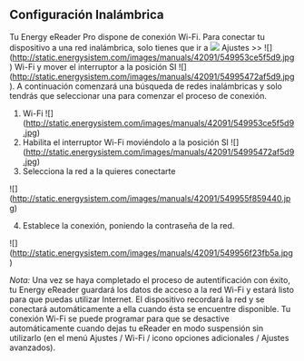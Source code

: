 ## Configuración Inalámbrica

Tu Energy eReader Pro dispone de conexión Wi-Fi. Para conectar tu dispositivo a una red inalámbrica, solo tienes que ir a ![](http://static.energysistem.com/images/manuals/42091/5499468057a7f.jpg) Ajustes >> ![] (http://static.energysistem.com/images/manuals/42091/549953ce5f5d9.jpg) Wi-Fi y mover el interruptor a la posición SI ![] (http://static.energysistem.com/images/manuals/42091/54995472af5d9.jpg). A continuación comenzará una búsqueda de redes inalámbricas y solo tendrás que seleccionar una para comenzar el proceso de conexión.

1.	Wi-Fi ![] (http://static.energysistem.com/images/manuals/42091/549953ce5f5d9.jpg)
2.	Habilita el interruptor Wi-Fi moviéndolo a la posición SI ![] (http://static.energysistem.com/images/manuals/42091/54995472af5d9.jpg)
3.	Selecciona la red a la quieres conectarte

![] (http://static.energysistem.com/images/manuals/42091/549955f859440.jpg)

4.	Establece la conexión, poniendo la contraseña de la red.

![] (http://static.energysistem.com/images/manuals/42091/549956f23fb5a.jpg)

*Nota:* Una vez se haya completado el proceso de autentificación con éxito, tu Energy eReader guardará los datos de acceso a la red Wi-Fi y estará listo para que puedas utilizar Internet. El dispositivo recordará la red y se conectará automáticamente a ella cuando ésta se encuentre disponible. 
Tu conexión Wi-Fi se puede programar para que se desactive automáticamente cuando dejas tu eReader en modo suspensión sin utilizarlo (en el menú Ajustes / Wi-Fi / icono opciones adicionales / Ajustes avanzados).

